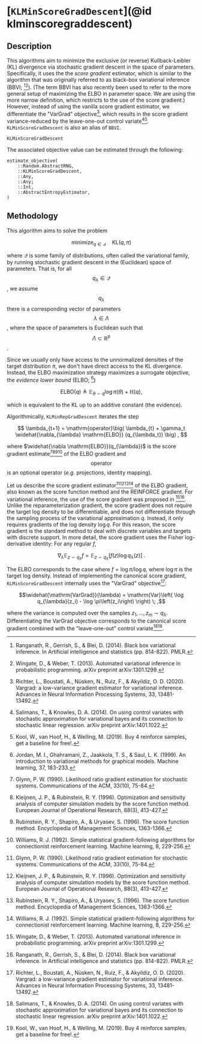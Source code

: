 # [`KLMinScoreGradDescent`](@id klminscoregraddescent)

## Description

This algorithms aim to minimize the exclusive (or reverse) Kullback-Leibler (KL) divergence via stochastic gradient descent in the space of parameters.
Specifically, it uses the the *score gradient* estimator, which is similar to the algorithm that was originally referred to as black-box variational inference (BBVI; [^RGB2014][^WW2013]).
(The term BBVI has also recently been used to refer to the more general setup of maximizing the ELBO in parameter space. We are using the more narrow definition, which restricts to the use of the score gradient.)
However, instead of using the vanilla score gradient estimator, we differentiate the "VarGrad" objective[^RBNRA2020], which results in the score gradient variance-reduced by the leave-one-out control variate[^SK2014][^KvHW2019].
`KLMinScoreGradDescent` is also an alias of `BBVI`.

[^RBNRA2020]: Richter, L., Boustati, A., Nüsken, N., Ruiz, F., & Akyildiz, O. D. (2020). Vargrad: a low-variance gradient estimator for variational inference. Advances in Neural Information Processing Systems, 33, 13481-13492.
[^SK2014]: Salimans, T., & Knowles, D. A. (2014). On using control variates with stochastic approximation for variational bayes and its connection to stochastic linear regression. arXiv preprint arXiv:1401.1022.
```@docs
KLMinScoreGradDescent
```

The associated objective value can be estimated through the following:
```@docs
estimate_objective(
    ::Random.AbstractRNG,
    ::KLMinScoreGradDescent,
    ::Any,
    ::Any;
    ::Int,
    ::AbstractEntropyEstimator,
)
```

## Methodology

This algorithm aims to solve the problem

```math
  \mathrm{minimize}_{q \in \mathcal{Q}}\quad \mathrm{KL}\left(q, \pi\right)
```

where $\mathcal{Q}$ is some family of distributions, often called the variational family, by running stochastic gradient descent in the (Euclidean) space of parameters.
That is, for all $$q_{\lambda} \in \mathcal{Q}$$, we assume $$q_{\lambda}$$ there is a corresponding vector of parameters $$\lambda \in \Lambda$$, where the space of parameters is Euclidean such that $$\Lambda \subset \mathbb{R}^p$$.

Since we usually only have access to the unnormalized densities of the target distribution $\pi$, we don't have direct access to the KL divergence.
Instead, the ELBO maximization strategy maximizes a surrogate objective, the *evidence lower bound* (ELBO; [^JGJS1999])

```math
  \mathrm{ELBO}\left(q\right) \triangleq \mathbb{E}_{\theta \sim q} \log \pi\left(\theta\right) + \mathbb{H}\left(q\right),
```

which is equivalent to the KL up to an additive constant (the evidence).

Algorithmically, `KLMinRepGradDescent` iterates the step

```math
  \lambda_{t+1} = \mathrm{operator}\big(
      \lambda_{t} + \gamma_t \widehat{\nabla_{\lambda} \mathrm{ELBO}} (q_{\lambda_t}) 
  \big) , 
```

where $\widehat{\nabla \mathrm{ELBO}}(q_{\lambda})$ is the score gradient estimate[^G1990][^KR1996][^RSU1996][^W1992] of the ELBO gradient and $$\mathrm{operator}$$ is an optional operator (*e.g.* projections, identity mapping).

Let us describe the score gradient estimator[^G1990][^KR1996][^RSU1996][^W1992] of the ELBO gradient, also known as the score function method and the REINFORCE gradient.
For variational inference, the use of the score gradient was proposed in [^WW2013][^RGB2014].
Unlike the reparameterization gradient, the score gradient does not require the target log density to be differentiable, and does not differentiate through the sampling process of the variational approximation $q$.
Instead, it only requires gradients of the log density $\log q$.
For this reason, the score gradient is the standard method to deal with discrete variables and targets with discrete support.
In more detail, the score gradient uses the Fisher log-derivative identity: For any regular $f$,

```math
\nabla_{\lambda} \mathbb{E}_{z \sim q_{\lambda}} f
=
\mathbb{E}_{z \sim q_{\lambda}}\left[ f(z) \log q_{\lambda}(z) \right] \; .
```

The ELBO corresponds to the case where $f = \log \pi / \log q$, where $\log \pi$ is the target log density.
Instead of implementing the canonical score gradient, `KLMinScoreGradDescent` internally uses the "VarGrad" objective[^RBNRA2020]:

```math
\widehat{\mathrm{VarGrad}}(\lambda) 
=
\mathrm{Var}\left( \log q_{\lambda}(z_i) - \log \pi\left(z_i\right) \right) \; ,
```

where the variance is computed over the samples $z_1, \ldots, z_m \sim q_{\lambda}$.
Differentiating the VarGrad objective corresponds to the canonical score gradient combined with the "leave-one-out" control variate[^SK2014][^KvHW2019].

[^JGJS1999]: Jordan, M. I., Ghahramani, Z., Jaakkola, T. S., & Saul, L. K. (1999). An introduction to variational methods for graphical models. Machine learning, 37, 183-233.
[^G1990]: Glynn, P. W. (1990). Likelihood ratio gradient estimation for stochastic systems. Communications of the ACM, 33(10), 75-84.
[^KR1996]: Kleijnen, J. P., & Rubinstein, R. Y. (1996). Optimization and sensitivity analysis of computer simulation models by the score function method. European Journal of Operational Research, 88(3), 413-427.
[^RSU1996]: Rubinstein, R. Y., Shapiro, A., & Uryasev, S. (1996). The score function method. Encyclopedia of Management Sciences, 1363-1366.
[^W1992]: Williams, R. J. (1992). Simple statistical gradient-following algorithms for connectionist reinforcement learning. Machine learning, 8, 229-256.
[^WW2013]: Wingate, D., & Weber, T. (2013). Automated variational inference in probabilistic programming. arXiv preprint arXiv:1301.1299.
[^RGB2014]: Ranganath, R., Gerrish, S., & Blei, D. (2014). Black box variational inference. In Artificial intelligence and statistics (pp. 814-822). PMLR.
[^KvHW2019]: Kool, W., van Hoof, H., & Welling, M. (2019). Buy 4 reinforce samples, get a baseline for free!.
